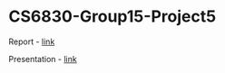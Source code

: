 # CS6830-Group15-Project5

Report - [link](https://docs.google.com/document/d/1kCyo_B8QoJytyY0yJ-lg65jKsygxdggw-jpLzNNYVBo/edit?usp=sharing)

Presentation - [link](https://docs.google.com/presentation/d/1kd_QyqyZtbE4KWI4CazlHFLZe2cQWqEZDgww_2ZPLco/edit?usp=sharing)
